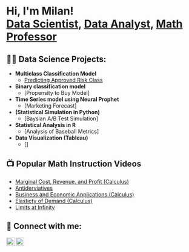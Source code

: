 <h1>Hi, I'm Milan! <br/><a href="https://www.linkedin.com/in/milan-sherman/">Data Scientist</a>, <a href="https://www.linkedin.com/in/milan-sherman/">Data Analyst</a>, <a href="https://www.youtube.com/@milansherman/videos">Math Professor</a></h1>

<h2>👨‍💻 Data Science Projects:</h2>

- <b> Multiclass Classification Model</b>
  - [Predicting Approved Risk Class](https://github.com/milansherman-usa/Multiclass-Classification-Model/edit/main/README.md)
- <b> Binary classification model</b>
  - [Propensity to Buy Model]
- <b>Time Series model using Neural Prophet</b>
  - [Marketing Forecast]
- <b> (Statistical Simulation in Python)</b>
  - [Baysian A/B Test Simulation]
- <b>Statistical Analysis in R</b>
  - [Analysis of Baseball Metrics]
- <b>Data Visualization (Tableau)</b>
  - []

<h2>📺 Popular Math Instruction Videos</h2>

- [Marginal Cost, Revenue, and Profit (Calculus)](https://www.youtube.com/watch?v=IB-2Umkiok8&t=6s)
- [Antiderviatives](https://www.youtube.com/watch?v=yWpt-4fDYOs&t=66s)
- [Business and Economic Applications (Calculus)](https://www.youtube.com/watch?v=Oclk4xynJVs&t=69s)
- [Elasticty of Demand (Calculus)](https://www.youtube.com/watch?v=sSsNxtYVeOI&t=778s)
- [Limits at Infinity](https://www.youtube.com/watch?v=8TpzAPWkvnw)

<h2> 🤳 Connect with me:</h2>

[<img align="left" alt="JoshMadakor | YouTube" width="22px" src="https://cdn.jsdelivr.net/npm/simple-icons@v3/icons/youtube.svg" />][youtube]
[<img align="left" alt="JoshMadakor | LinkedIn" width="22px" src="https://cdn.jsdelivr.net/npm/simple-icons@v3/icons/linkedin.svg" />][linkedin]


[youtube]: https://www.youtube.com/@milansherman/videos
[linkedin]: https://www.linkedin.com/in/milan-sherman/

<!--
**joshmadakor1/joshmadakor1** is a ✨ _special_ ✨ repository because its `README.md` (this file) appears on your GitHub profile.

Here are some ideas to get you started:

- 🔭 I’m currently working on ...
- 🌱 I’m currently learning ...
- 👯 I’m looking to collaborate on ...
- 🤔 I’m looking for help with ...
- 💬 Ask me about ...
- 📫 How to reach me: ...
- 😄 Pronouns: ...
- ⚡ Fun fact: ...
-->

